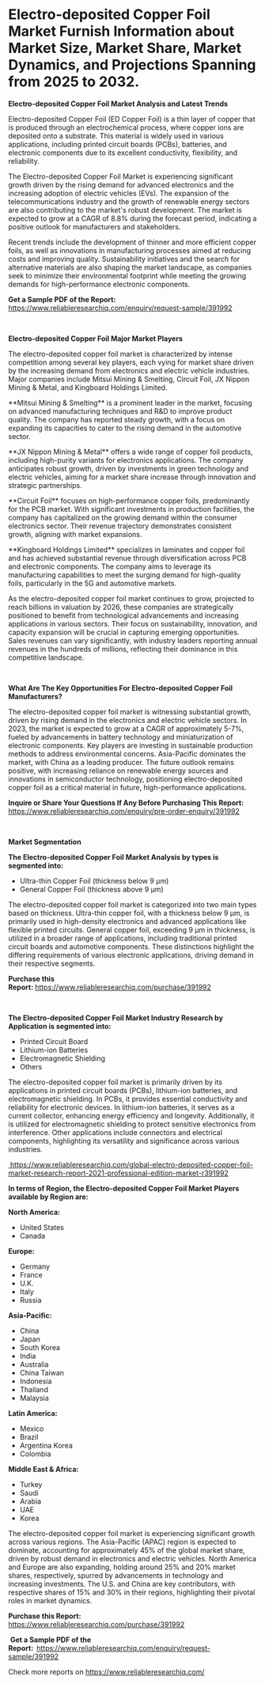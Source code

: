 <p><h1>Electro-deposited Copper Foil Market Furnish Information about Market Size, Market Share, Market Dynamics, and Projections Spanning from 2025 to 2032.</h1></p><p><strong>Electro-deposited Copper Foil Market Analysis and Latest Trends</strong></p>
<p><p>Electro-deposited Copper Foil (ED Copper Foil) is a thin layer of copper that is produced through an electrochemical process, where copper ions are deposited onto a substrate. This material is widely used in various applications, including printed circuit boards (PCBs), batteries, and electronic components due to its excellent conductivity, flexibility, and reliability. </p><p>The Electro-deposited Copper Foil Market is experiencing significant growth driven by the rising demand for advanced electronics and the increasing adoption of electric vehicles (EVs). The expansion of the telecommunications industry and the growth of renewable energy sectors are also contributing to the market's robust development. The market is expected to grow at a CAGR of 8.8% during the forecast period, indicating a positive outlook for manufacturers and stakeholders.</p><p>Recent trends include the development of thinner and more efficient copper foils, as well as innovations in manufacturing processes aimed at reducing costs and improving quality. Sustainability initiatives and the search for alternative materials are also shaping the market landscape, as companies seek to minimize their environmental footprint while meeting the growing demands for high-performance electronic components.</p></p>
<p><strong>Get a Sample PDF of the Report:&nbsp;</strong> <a href="https://www.reliableresearchiq.com/enquiry/request-sample/391992?utm_campaign=3514&utm_medium=2&utm_source=Github&utm_content=ia&utm_term=29032025&utm_id=electro-deposited-copper-foil">https://www.reliableresearchiq.com/enquiry/request-sample/391992</a></p>
<p>&nbsp;</p>
<p><strong>Electro-deposited Copper Foil Major Market Players</strong></p>
<p><p>The electro-deposited copper foil market is characterized by intense competition among several key players, each vying for market share driven by the increasing demand from electronics and electric vehicle industries. Major companies include Mitsui Mining & Smelting, Circuit Foil, JX Nippon Mining & Metal, and Kingboard Holdings Limited.</p><p>**Mitsui Mining & Smelting** is a prominent leader in the market, focusing on advanced manufacturing techniques and R&D to improve product quality. The company has reported steady growth, with a focus on expanding its capacities to cater to the rising demand in the automotive sector.</p><p>**JX Nippon Mining & Metal** offers a wide range of copper foil products, including high-purity variants for electronics applications. The company anticipates robust growth, driven by investments in green technology and electric vehicles, aiming for a market share increase through innovation and strategic partnerships.</p><p>**Circuit Foil** focuses on high-performance copper foils, predominantly for the PCB market. With significant investments in production facilities, the company has capitalized on the growing demand within the consumer electronics sector. Their revenue trajectory demonstrates consistent growth, aligning with market expansions.</p><p>**Kingboard Holdings Limited** specializes in laminates and copper foil and has achieved substantial revenue through diversification across PCB and electronic components. The company aims to leverage its manufacturing capabilities to meet the surging demand for high-quality foils, particularly in the 5G and automotive markets.</p><p>As the electro-deposited copper foil market continues to grow, projected to reach billions in valuation by 2026, these companies are strategically positioned to benefit from technological advancements and increasing applications in various sectors. Their focus on sustainability, innovation, and capacity expansion will be crucial in capturing emerging opportunities. Sales revenues can vary significantly, with industry leaders reporting annual revenues in the hundreds of millions, reflecting their dominance in this competitive landscape.</p></p>
<p>&nbsp;</p>
<p><strong>What Are The Key Opportunities For Electro-deposited Copper Foil Manufacturers?</strong></p>
<p><p>The electro-deposited copper foil market is witnessing substantial growth, driven by rising demand in the electronics and electric vehicle sectors. In 2023, the market is expected to grow at a CAGR of approximately 5-7%, fueled by advancements in battery technology and miniaturization of electronic components. Key players are investing in sustainable production methods to address environmental concerns. Asia-Pacific dominates the market, with China as a leading producer. The future outlook remains positive, with increasing reliance on renewable energy sources and innovations in semiconductor technology, positioning electro-deposited copper foil as a critical material in future, high-performance applications.</p></p>
<p><strong>Inquire or Share Your Questions If Any Before Purchasing This Report:</strong> <a href="https://www.reliableresearchiq.com/enquiry/pre-order-enquiry/391992?utm_campaign=3514&utm_medium=2&utm_source=Github&utm_content=ia&utm_term=29032025&utm_id=electro-deposited-copper-foil">https://www.reliableresearchiq.com/enquiry/pre-order-enquiry/391992</a></p>
<p>&nbsp;</p>
<p><strong>Market Segmentation</strong></p>
<p><strong>The Electro-deposited Copper Foil Market Analysis by types is segmented into:</strong></p>
<p><ul><li>Ultra-thin Copper Foil (thickness below 9 μm)</li><li>General Copper Foil (thickness above 9 μm)</li></ul></p>
<p><p>The electro-deposited copper foil market is categorized into two main types based on thickness. Ultra-thin copper foil, with a thickness below 9 μm, is primarily used in high-density electronics and advanced applications like flexible printed circuits. General copper foil, exceeding 9 μm in thickness, is utilized in a broader range of applications, including traditional printed circuit boards and automotive components. These distinctions highlight the differing requirements of various electronic applications, driving demand in their respective segments.</p></p>
<p><strong>Purchase this Report:&nbsp;</strong><a href="https://www.reliableresearchiq.com/purchase/391992?utm_campaign=3514&utm_medium=2&utm_source=Github&utm_content=ia&utm_term=29032025&utm_id=electro-deposited-copper-foil">https://www.reliableresearchiq.com/purchase/391992</a></p>
<p>&nbsp;</p>
<p><strong>The Electro-deposited Copper Foil Market Industry Research by Application is segmented into:</strong></p>
<p><ul><li>Printed Circuit Board</li><li>Lithium-ion Batteries</li><li>Electromagnetic Shielding</li><li>Others</li></ul></p>
<p><p>The electro-deposited copper foil market is primarily driven by its applications in printed circuit boards (PCBs), lithium-ion batteries, and electromagnetic shielding. In PCBs, it provides essential conductivity and reliability for electronic devices. In lithium-ion batteries, it serves as a current collector, enhancing energy efficiency and longevity. Additionally, it is utilized for electromagnetic shielding to protect sensitive electronics from interference. Other applications include connectors and electrical components, highlighting its versatility and significance across various industries.</p></p>
<p><a href="https://www.reliableresearchiq.com/global-electro-deposited-copper-foil-market-research-report-2021-professional-edition-market-r391992?utm_campaign=3514&utm_medium=2&utm_source=Github&utm_content=ia&utm_term=29032025&utm_id=electro-deposited-copper-foil">&nbsp;https://www.reliableresearchiq.com/global-electro-deposited-copper-foil-market-research-report-2021-professional-edition-market-r391992</a></p>
<p><strong>In terms of Region, the Electro-deposited Copper Foil Market Players available by Region are:</strong></p>
<p>
    <p> <strong> North America: </strong>
        <ul>
            <li>United States</li>
            <li>Canada</li>
        </ul>
        </p> 
    <p> <strong> Europe: </strong>
        <ul>
            <li>Germany</li>
            <li>France</li>
            <li>U.K.</li>
            <li>Italy</li>
            <li>Russia</li>
        </ul>
        </p> 
    <p> <strong> Asia-Pacific: </strong>
        <ul>
            <li>China</li>
            <li>Japan</li>
            <li>South Korea</li>
            <li>India</li>
            <li>Australia</li>
            <li>China Taiwan</li>
            <li>Indonesia</li>
            <li>Thailand</li>
            <li>Malaysia</li>
        </ul>
        </p> 
    <p> <strong> Latin America: </strong>
        <ul>
            <li>Mexico</li>
            <li>Brazil</li>
            <li>Argentina Korea</li>
            <li>Colombia</li>
        </ul>
        </p> 
    <p> <strong> Middle East & Africa: </strong>
        <ul>
            <li>Turkey</li>
            <li>Saudi</li>
            <li>Arabia</li>
            <li>UAE</li>
            <li>Korea</li>
        </ul>
    </p>
    </p>
<p><p>The electro-deposited copper foil market is experiencing significant growth across various regions. The Asia-Pacific (APAC) region is expected to dominate, accounting for approximately 45% of the global market share, driven by robust demand in electronics and electric vehicles. North America and Europe are also expanding, holding around 25% and 20% market shares, respectively, spurred by advancements in technology and increasing investments. The U.S. and China are key contributors, with respective shares of 15% and 30% in their regions, highlighting their pivotal roles in market dynamics.</p></p>
<p><strong>Purchase this Report: </strong><a href="https://www.reliableresearchiq.com/purchase/391992?utm_campaign=3514&utm_medium=2&utm_source=Github&utm_content=ia&utm_term=29032025&utm_id=electro-deposited-copper-foil">https://www.reliableresearchiq.com/purchase/391992</a></p>
<p>&nbsp;<strong>Get a Sample PDF of the Report:&nbsp;&nbsp;</strong><a href="https://www.reliableresearchiq.com/enquiry/request-sample/391992?utm_campaign=3514&utm_medium=2&utm_source=Github&utm_content=ia&utm_term=29032025&utm_id=electro-deposited-copper-foil">https://www.reliableresearchiq.com/enquiry/request-sample/391992</a></p>
<p><strong></strong></p>
<p>Check more reports on <a href="https://www.reliableresearchiq.com/?utm_campaign=3514&utm_medium=2&utm_source=Github&utm_content=ia&utm_term=29032025&utm_id=electro-deposited-copper-foil">https://www.reliableresearchiq.com/</a></p>